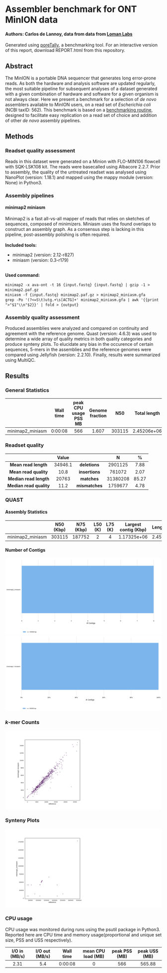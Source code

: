 # Assembler benchmark for ONT MinION data
#### Authors: Carlos de Lannoy, data from data from [Loman Labs](http://lab.loman.net/2017/03/09/ultrareads-for-nanopore/)
Generated using [poreTally](https://github.com/cvdelannoy/poreTally), a benchmarking tool. For an interactive version of this report, download REPORT.html from this repository.

<h2>Abstract</h2>The MinION is a portable DNA sequencer that generates long error-prone reads. As both the hardware and analysis software are updated regularly, the most suitable pipeline for subsequent analyses of a dataset generated with a given combination of hardware and software for a given organism is not always clear. Here we present a benchmark for a selection of <i>de novo</i> assemblers available to MinION users, on a read set of <i>Escherichia coli</i> (NCBI taxID: 562). This benchmark is based on a <a href=\>benchmarking routine</a>, designed to facilitate easy replication on a read set of choice and addition of other <i>de novo</i> assembly pipelines.<h2>Methods</h2><h3>Readset quality assessment</h3>Reads in this dataset were generated on a Minion with FLO-MIN106 flowcell with SQK-LSK108 kit. The reads were basecalled using Albacore 2.2.7. Prior to assembly, the quality of the untreated readset was analysed using NanoPlot (version: 1.18.1) and mapped using the mappy module (version: None) in Python3.<h3>Assembly pipelines</h3><h4>minimap2 miniasm</h4>Minimap2 is a fast all-vs-all mapper of reads that relies on sketches of sequences, composed of minimizers. Miniasm uses the found overlaps to construct an assembly graph. As a consensus step is lacking in this pipeline, post-assembly polishing is often required.<br>&zwnj;<br>&zwnj;<b>Included tools:</b><ul><li>minimap2 (version: 2.12-r827) </li><li>miniasm (version: 0.3-r179) </li></ul><br>&zwnj;<b>Used command:</b><pre><code>minimap2 -x ava-ont -t 16 {input.fastq} {input.fastq} | gzip -1 > minimap2.paf.gz
miniasm -f {input.fastq} minimap2.paf.gz > minimap2_miniasm.gfa
grep -Po '(?<=S\t)utg.+\s[ACTG]+' minimap2_miniasm.gfa | awk '{{print ">"$1"\\n"$2}}' | fold > {output}
</code></pre><h3>Assembly quality assessment</h3>Produced assemblies were analyzed and compared on continuity and agreement with the reference genome. Quast (version: 4.6.3) was used to determine a wide array of quality metrics in both quality categories and produce synteny plots. To elucidate any bias in the occurence of certain sequences, 5-mers in the assemblies and the reference genomes were compared using Jellyfish (version: 2.2.10). Finally, results were summarized using MultiQC.<h2>Results</h2><h3>General Statistics</h3><table>
<thead>
<tr><th style="text-align: center;">                </th><th style="text-align: center;"> Wall time </th><th style="text-align: center;"> peak CPU usage PSS MB </th><th style="text-align: center;"> Genome fraction </th><th style="text-align: center;"> N50  </th><th style="text-align: center;"> Total length </th><th style="text-align: center;"> indels per 100 kbp </th><th style="text-align: center;"> mismatches per 100 kbp </th></tr>
</thead>
<tbody>
<tr><td style="text-align: center;">minimap2_miniasm</td><td style="text-align: center;">  0:00:08  </td><td style="text-align: center;">          566          </td><td style="text-align: center;">      1.607      </td><td style="text-align: center;">303115</td><td style="text-align: center;"> 2.45206e+06  </td><td style="text-align: center;">      4237.27       </td><td style="text-align: center;">        3302.95         </td></tr>
</tbody>
</table><h3>Readset quality</h3>
<table>
<thead>
<tr><th style="text-align: center;">                          </th><th style="text-align: center;"> Value </th><th style="text-align: center;">                 </th><th style="text-align: center;">   N    </th><th style="text-align: center;">  %  </th></tr>
</thead>
<tbody>
<tr><td style="text-align: center;"> <b>Mean read length</b>  </td><td style="text-align: center;">34946.1</td><td style="text-align: center;"><b>deletions</b> </td><td style="text-align: center;">2901125 </td><td style="text-align: center;">7.88 </td></tr>
<tr><td style="text-align: center;"> <b>Mean read quality</b> </td><td style="text-align: center;"> 10.8  </td><td style="text-align: center;"><b>insertions</b></td><td style="text-align: center;"> 761072 </td><td style="text-align: center;">2.07 </td></tr>
<tr><td style="text-align: center;"><b>Median read length</b> </td><td style="text-align: center;"> 20763 </td><td style="text-align: center;"> <b>matches</b>  </td><td style="text-align: center;">31380208</td><td style="text-align: center;">85.27</td></tr>
<tr><td style="text-align: center;"><b>Median read quality</b></td><td style="text-align: center;"> 11.2  </td><td style="text-align: center;"><b>mismatches</b></td><td style="text-align: center;">1759677 </td><td style="text-align: center;">4.78 </td></tr>
</tbody>
</table><h3>QUAST</h3><h4>Assembly Statistics</h4><table>
<thead>
<tr><th style="text-align: center;">                </th><th style="text-align: center;"> N50 (Kbp) </th><th style="text-align: center;"> N75 (Kbp) </th><th style="text-align: center;"> L50 (K) </th><th style="text-align: center;"> L75 (K) </th><th style="text-align: center;"> Largest contig (Kbp) </th><th style="text-align: center;"> Length (Mbp) </th><th style="text-align: center;"> Misas- semblies </th><th style="text-align: center;"> Mismatches /100Kbp </th><th style="text-align: center;"> Indels /100Kbp </th><th style="text-align: center;"> Genes </th><th style="text-align: center;"> Genes (partial) </th><th style="text-align: center;"> Genome Fraction </th></tr>
</thead>
<tbody>
<tr><td style="text-align: center;">minimap2_miniasm</td><td style="text-align: center;">  303115   </td><td style="text-align: center;">  187752   </td><td style="text-align: center;">    2    </td><td style="text-align: center;">    4    </td><td style="text-align: center;">     1.17325e+06      </td><td style="text-align: center;"> 2.45206e+06  </td><td style="text-align: center;">                 </td><td style="text-align: center;">      3302.95       </td><td style="text-align: center;">    4237.27     </td><td style="text-align: center;">  82   </td><td style="text-align: center;">        4        </td><td style="text-align: center;">      1.607      </td></tr>
</tbody>
</table><h4>Number of Contigs</h4>

![alt text](multiqc_report/multiqc_plots/png/mqc_quast_num_contigs_1.png "contig numbers")![alt text](multiqc_report/multiqc_plots/png/mqc_quast_num_contigs_1_pc.png "contig percentages")<h3> <i>k</i>-mer Counts</h3>

![alt text](multiqc_report/multiqc_plots/png/mqc_jellyfish_kmer_scatterplot.png "kmer plots")<h3> Synteny Plots</h3>

![alt text](multiqc_report/multiqc_plots/png/mqc_mummerplot.png "synteny plots")<h3>CPU usage</h3>

CPU usage was monitored during runs using the psutil package in Python3. Reported here are CPU time and memory usage(proportional and unique set size, PSS and USS respectively).<table>
<thead>
<tr><th style="text-align: center;"> I/O in (MB/s) </th><th style="text-align: center;"> I/O out (MB/s) </th><th style="text-align: center;"> Wall time </th><th style="text-align: center;"> mean CPU load (MB) </th><th style="text-align: center;"> peak PSS (MB) </th><th style="text-align: center;"> peak USS (MB) </th></tr>
</thead>
<tbody>
<tr><td style="text-align: center;">     2.31      </td><td style="text-align: center;">      5.4       </td><td style="text-align: center;">  0:00:08  </td><td style="text-align: center;">         0          </td><td style="text-align: center;">      566      </td><td style="text-align: center;">    565.88     </td></tr>
</tbody>
</table>